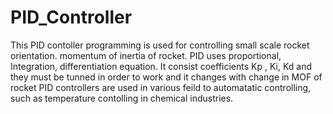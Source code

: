 # PID_Controller
This PID contoller programming is used for controlling small scale rocket orientation.
momentum of inertia of rocket. 
PID uses proportional, Integration, differentiation equation.
It consist coefficients Kp , Ki, Kd and they must be tunned in order to work and it changes with change in MOF of rocket 
PID controllers are used in various feild to automatatic controlling, such as temperature contolling in chemical industries.

